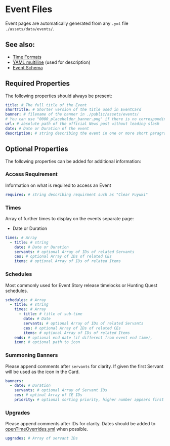 # Event Files

Event pages are automatically generated from any `.yml` file `./assets/data/events/`.

## See also:

- [Time Formats](./time-formats.md)
- [YAML multiline](https://yaml-multiline.info/) (used for description)
- [Event Schema](../../src/schema/EventSchema.ts)

## Required Properties

The following properties should always be present:

```yml
title: # The full title of the Event
shortTitle: # Shorter version of the title used in EventCard
banner: # filename of the banner in ./public/assets/events/
# You can use "0000_placeholder_banner.png" if there is no corresponding banner image for the event
url: # absolute path of the official News post without leading slash
date: # Date or Duration of the event
description: # string describing the event in one or more short paragraphs
```

## Optional Properties

The following properties can be added for additional information:

### Access Requirement

Information on what is required to access an Event

```yml
requires: # string describing requirment such as "Clear Fuyuki"
```

### Times

Array of further times to display on the events separate page:

- Date or Duration

```yml
times: # Array
  - title: # string
    date: # Date or Duration
    servants: # optional Array of IDs of related Servants
    ces: # optional Array of IDs of related CEs
    items: # optional Array of IDs of related Items
```

### Schedules

Most commonly used for Event Story release timelocks or Hunting Quest schedules.

```yml
schedules: # Array
  - title: # string
    times: # Array
      - title: # title of sub-time
        date: # Date
        servants: # optional Array of IDs of related Servants
        ces: # optional Array of IDs of related CEs
        items: # optional Array of IDs of related Items
    ends: # optional end date (if different from event end time),
    icon: # optional path to icon
```

### Summoning Banners

Please append comments after `servants` for clarity. If given the first Servant will be used as the icon in the Card.

```yml
banners:
  - date: # Duration
    servants: # optional Array of Servant IDs
    ces: # optinal Array of CE IDs
    priority: # optional sorting priority, higher number appears first
```

### Upgrades

Please append comments after IDs for clarity. Dates should be added to [openTimeOverrides.yml](../../assets/data/upgrades/openTimeOverrides.yml) when possible.

```yml
upgrades: # Array of servant IDs
```
